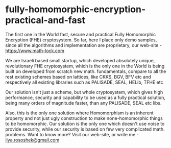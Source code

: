 # fully-homomorphic-encryption-practical-and-fast
The first one in the World fast, secure and practical Fully Homomorphic Encryption (FHE) cryptosystem. So far, here I place only demo samples, since all the algorithms and implementation are proprietary, our web-site - https://www.math-lock.com

We are Israeli based small startup, which developed absolutely unique, revolutionary FHE cryptosystem, which is the only one in the World is being built on developed from scratch new math. fundamentals, compare to all the rest existing schemes based on lattices, like CKKS, BGV, BFV etc and respectively all existing libraries such as PALISADE, SEAL, HELib, TFHE etc

Our solution isn't just a scheme, but whole cryptosystem, which gives high performance, security and capability to be used as a fully practical solution, being many orders of magnitude faster, than any PALISADE, SEAL etc libs.

Also, this is the only one solution where Homomorphism is an inherent property and not just ugly construction to make none-homomorphic things to be homomorphic. Our solution is the only one which doesn't use noise to provide security, while our security is based on few very complicated math. problems.
Want to know more? Visit our web-site, or write me - ilya.rososhek@gmail.com
